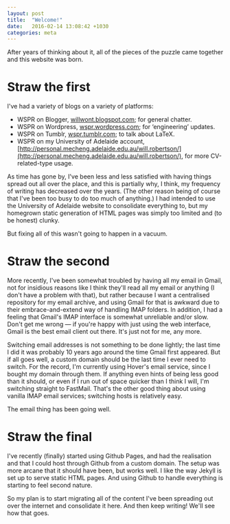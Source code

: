 ```yaml
---
layout: post
title:  "Welcome!"
date:   2016-02-14 13:08:42 +1030
categories: meta
---
```


After years of thinking about it, all of the pieces of the puzzle came together and this website was born.

# Straw the first

I've had a variety of blogs on a variety of platforms:

* WSPR on Blogger, [willwont.blogspot.com](http://willwont.blogspot.com); for general chatter.
* WSPR on Wordpress, [wspr.wordpress.com](http://wspr.wordpress.com); for ‘engineering’ updates.
* WSPR on Tumblr, [wspr.tumblr.com](http://wspr.tumblr.com); to talk about LaTeX.
* WSPR on my University of Adelaide account,
  [http://personal.mecheng.adelaide.edu.au/will.robertson/](http://personal.mecheng.adelaide.edu.au/will.robertson/),
  for more CV-related-type usage.

As time has gone by, I've been less and less satisfied with having things spread out all over the place,
and this is partially why, I think, my frequency of writing has decreased over the years.
(The other reason being of course that I've been too busy to do too much of anything.)
I had intended to use the University of Adelaide website to consolidate everything to, but
my homegrown static generation of HTML pages was simply too limited and (to be honest) clunky.

But fixing all of this wasn't going to happen in a vacuum.

# Straw the second

More recently, I've been somewhat troubled by having all my email in Gmail, not for insidious reasons
like I think they'll read all my email or anything (I don't have a problem with that), but rather
because I want a centralised repository for my email archive, and using Gmail for that
is awkward due to their embrace-and-extend way of handling IMAP folders.
In addition, I had a feeling that Gmail's IMAP interface is somewhat unreliable and/or slow.
Don't get me wrong — if you're happy with just using the web interface, Gmail is the best email client out there.
It's just not for me, any more.

Switching email addresses is not something to be done lightly; the last time I did it was probably
10 years ago around the time Gmail first appeared. But if all goes well, a custom domain
should be the last time I ever need to switch. For the record, I'm currently using Hover's email
service, since I bought my domain through them. If anything even hints of being less good than it should,
or even if I run out of space quicker than I think I will, I'm switching straight to FastMail.
That's the other good thing about using vanilla IMAP email services; switching hosts is relatively easy.

The email thing has been going well.

# Straw the final

I've recently (finally) started using Github Pages, and had the realisation and that I could
host through Github from a custom domain. The setup was more arcane that it should have been, but
works well. I like the way Jekyll is set up to serve static HTML pages.
And using Github to handle everything is starting to feel second nature.

So my plan is to start migrating all of the content I've been spreading out over the internet
and consolidate it here. And then keep writing! We'll see how that goes.
